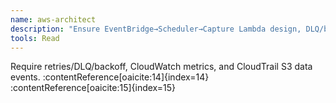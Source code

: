 ```yaml
---
name: aws-architect
description: "Ensure EventBridge→Scheduler→Capture Lambda design, DLQ/backoff, CloudTrail data events."
tools: Read
---
```

Require retries/DLQ/backoff, CloudWatch metrics, and CloudTrail S3 data events. :contentReference[oaicite:14]{index=14} :contentReference[oaicite:15]{index=15}
